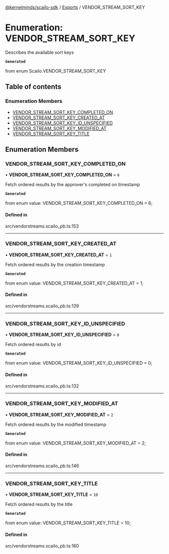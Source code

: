 [@kernelminds/scailo-sdk](../README.md) / [Exports](../modules.md) / VENDOR\_STREAM\_SORT\_KEY

# Enumeration: VENDOR\_STREAM\_SORT\_KEY

Describes the available sort keys

**`Generated`**

from enum Scailo.VENDOR_STREAM_SORT_KEY

## Table of contents

### Enumeration Members

- [VENDOR\_STREAM\_SORT\_KEY\_COMPLETED\_ON](VENDOR_STREAM_SORT_KEY.md#vendor_stream_sort_key_completed_on)
- [VENDOR\_STREAM\_SORT\_KEY\_CREATED\_AT](VENDOR_STREAM_SORT_KEY.md#vendor_stream_sort_key_created_at)
- [VENDOR\_STREAM\_SORT\_KEY\_ID\_UNSPECIFIED](VENDOR_STREAM_SORT_KEY.md#vendor_stream_sort_key_id_unspecified)
- [VENDOR\_STREAM\_SORT\_KEY\_MODIFIED\_AT](VENDOR_STREAM_SORT_KEY.md#vendor_stream_sort_key_modified_at)
- [VENDOR\_STREAM\_SORT\_KEY\_TITLE](VENDOR_STREAM_SORT_KEY.md#vendor_stream_sort_key_title)

## Enumeration Members

### VENDOR\_STREAM\_SORT\_KEY\_COMPLETED\_ON

• **VENDOR\_STREAM\_SORT\_KEY\_COMPLETED\_ON** = ``6``

Fetch ordered results by the approver's completed on timestamp

**`Generated`**

from enum value: VENDOR_STREAM_SORT_KEY_COMPLETED_ON = 6;

#### Defined in

src/vendorstreams.scailo_pb.ts:153

___

### VENDOR\_STREAM\_SORT\_KEY\_CREATED\_AT

• **VENDOR\_STREAM\_SORT\_KEY\_CREATED\_AT** = ``1``

Fetch ordered results by the creation timestamp

**`Generated`**

from enum value: VENDOR_STREAM_SORT_KEY_CREATED_AT = 1;

#### Defined in

src/vendorstreams.scailo_pb.ts:139

___

### VENDOR\_STREAM\_SORT\_KEY\_ID\_UNSPECIFIED

• **VENDOR\_STREAM\_SORT\_KEY\_ID\_UNSPECIFIED** = ``0``

Fetch ordered results by id

**`Generated`**

from enum value: VENDOR_STREAM_SORT_KEY_ID_UNSPECIFIED = 0;

#### Defined in

src/vendorstreams.scailo_pb.ts:132

___

### VENDOR\_STREAM\_SORT\_KEY\_MODIFIED\_AT

• **VENDOR\_STREAM\_SORT\_KEY\_MODIFIED\_AT** = ``2``

Fetch ordered results by the modified timestamp

**`Generated`**

from enum value: VENDOR_STREAM_SORT_KEY_MODIFIED_AT = 2;

#### Defined in

src/vendorstreams.scailo_pb.ts:146

___

### VENDOR\_STREAM\_SORT\_KEY\_TITLE

• **VENDOR\_STREAM\_SORT\_KEY\_TITLE** = ``10``

Fetch ordered results by the title

**`Generated`**

from enum value: VENDOR_STREAM_SORT_KEY_TITLE = 10;

#### Defined in

src/vendorstreams.scailo_pb.ts:160
